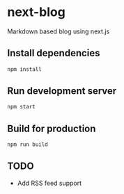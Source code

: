 # next-blog

Markdown based blog using next.js

## Install dependencies

```sh
npm install
```

## Run development server

```sh
npm start
```

## Build for production

```sh
npm run build
```

## TODO

- Add RSS feed support
